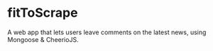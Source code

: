 # fitToScrape
A web app that lets users leave comments on the latest news, using Mongoose &amp; CheerioJS.

